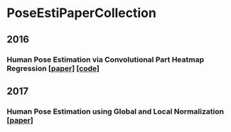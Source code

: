# PoseEstiPaperCollection

## 2016
### Human Pose Estimation via Convolutional Part Heatmap Regression [[paper]](https://link.springer.com/chapter/10.1007/978-3-319-46478-7_44) [[code]](https://www.adrianbulat.com/human-pose-estimation)

## 2017
### Human Pose Estimation using Global and Local Normalization [[paper]](https://arxiv.org/abs/1709.07220)
